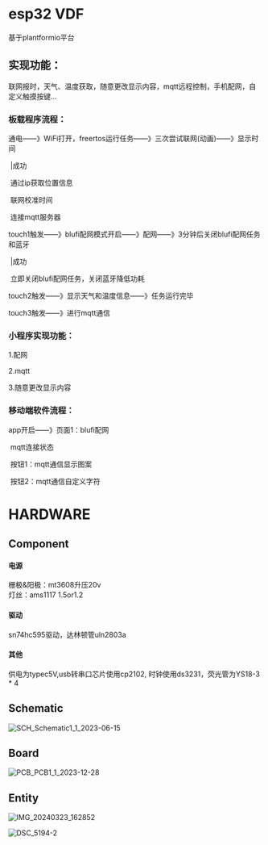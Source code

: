 # esp32 VDF

基于plantformio平台



## 实现功能：

联网报时，天气、温度获取，随意更改显示内容，mqtt远程控制，手机配网，自定义触摸按键...






### 板载程序流程：

通电——》WiFi打开，freertos运行任务——》三次尝试联网(动画)——》显示时间

​																						|成功

​																		通过ip获取位置信息

​																		联网校准时间

​																		连接mqtt服务器

touch1触发——》blufi配网模式开启——》配网——》3分钟后关闭blufi配网任务和蓝牙

​																			|成功

​																		立即关闭blufi配网任务，关闭蓝牙降低功耗

touch2触发——》显示天气和温度信息——》任务运行完毕

touch3触发——》进行mqtt通信


### 小程序实现功能：

1.配网

2.mqtt

3.随意更改显示内容

### 移动端软件流程：

app开启——》页面1：blufi配网

​										mqtt连接状态

​										按钮1：mqtt通信显示图案

​										按钮2：mqtt通信自定义字符



# HARDWARE


## Component

#### 电源  
栅极&阳极：mt3608升压20v  
灯丝：ams1117 1.5or1.2  

#### 驱动  
sn74hc595驱动，达林顿管uln2803a  
 
#### 其他  
供电为typec5V,usb转串口芯片使用cp2102,
时钟使用ds3231，荧光管为YS18-3 * 4  

## Schematic
![SCH_Schematic1_1_2023-06-15](https://github.com/Somepl/YS18-3-for-yi/assets/56122958/2334f733-9261-45cb-b098-40d2a5ed5828)


## Board
![PCB_PCB1_1_2023-12-28](https://github.com/Somepl/YS18-3-for-yi/assets/56122958/b1e7b340-5560-496d-8cb9-174b90f94e1c)

## Entity
![IMG_20240323_162852](https://github.com/Somepl/YS18-3-for-yi/assets/56122958/55d47e16-f70d-4323-a173-1d48dbec4436)

![DSC_5194-2](https://github.com/Somepl/YS18-3-for-yi/assets/56122958/0b7fa5f1-54be-4b72-b6ce-d54f7cf38dae)
